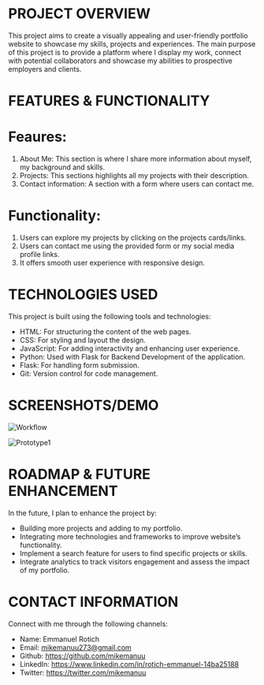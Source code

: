 # PROJECT OVERVIEW
This project aims to create a visually appealing and user-friendly portfolio website to showcase my skills, projects and experiences. 
The main purpose of this project is to provide a platform where I display my work, connect with potential collaborators and showcase my abilities to prospective employers and clients.

# FEATURES & FUNCTIONALITY
# Feaures:
1.	About Me: This section is where I share more information about myself, my background and skills.
2.	Projects: This sections highlights all my projects with their description.
3.	Contact information: A section with a form where users can contact me.

# Functionality:
1.	Users can explore my projects by clicking on the projects cards/links.
2.	Users can contact me using the provided form or my social media profile links.
3.	It offers smooth user experience with responsive design.

# TECHNOLOGIES USED
This project is built using the following tools and technologies:
- HTML: For structuring the content of the web pages.
- CSS: For styling and layout the design.
- JavaScript: For adding interactivity and enhancing user experience.
- Python: Used with Flask for Backend Development of the application.
- Flask: For handling form submission.
- Git: Version control for code management.

# SCREENSHOTS/DEMO

![Workflow](https://github.com/mikemanuu/alx_capstone_project/assets/71790505/6bf6306a-8827-4a49-9f24-a74fbea283ba)


![Prototype1](https://github.com/mikemanuu/alx_capstone_project/assets/71790505/30604f07-cf1e-484d-951c-2e772c726c2d)


# ROADMAP & FUTURE ENHANCEMENT
In the future, I plan to enhance the project by:
- Building more projects and adding to my portfolio.
- Integrating more technologies and frameworks to improve website’s functionality.
- Implement a search feature for users to find specific projects or skills.
- Integrate analytics to track visitors engagement and assess the impact of my portfolio.
  
# CONTACT INFORMATION
Connect with me through the following channels:
- Name: Emmanuel Rotich
- Email: mikemanuu273@gmail.com
- Github: https://github.com/mikemanuu
- LinkedIn: https://www.linkedin.com/in/rotich-emmanuel-14ba25188
- Twitter: https://twitter.com/mikemanuu
